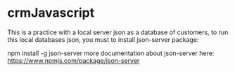 # crmJavascript
 This is a practice with a local server json as a database of customers, to run this local databases json, you must to install json-server package:

 npm install -g json-server
 more documentation about json-server here: https://www.npmjs.com/package/json-server

 
